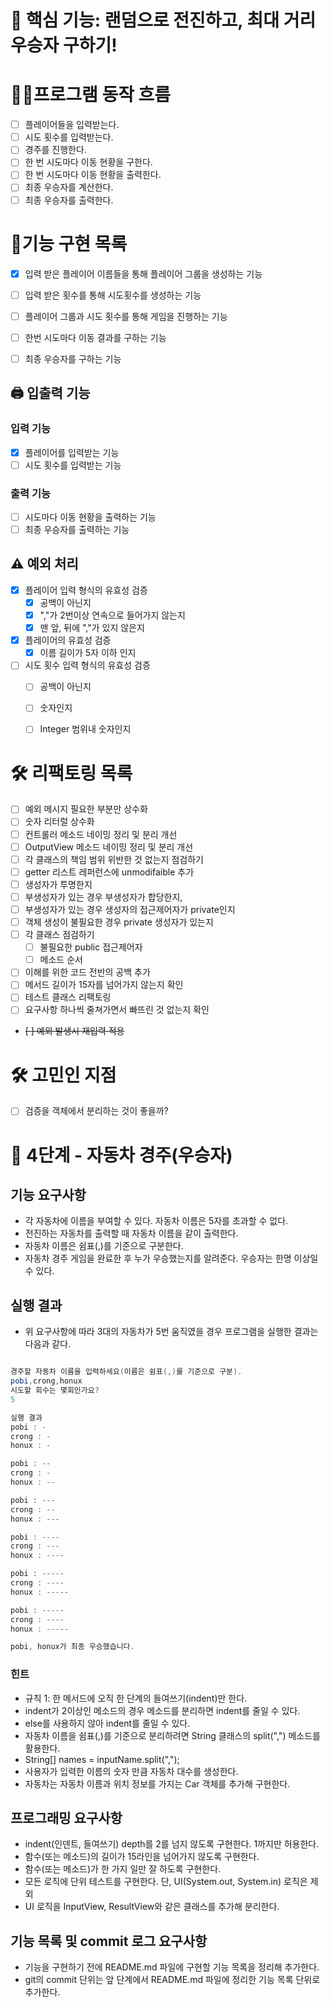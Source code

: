 # 📌 핵심 기능: 랜덤으로 전진하고, 최대 거리 우승자 구하기!


# 👩‍💻프로그램 동작 흐름
- [ ] 플레이어들을 입력받는다. 
- [ ] 시도 횟수를 입력받는다.
- [ ] 경주를 진행한다.
- [ ] 한 번 시도마다 이동 현황을 구한다.
- [ ] 한 번 시도마다 이동 현황을 출력한다.
- [ ] 최종 우승자를 계산한다.
- [ ] 최종 우승자를 출력한다.

# 📝기능 구현 목록
- [x] 입력 받은 플레이어 이름들을 통해 플레이어 그룹을 생성하는 기능
- [ ] 입력 받은 횟수를 통해 시도횟수를 생성하는 기능
- [ ] 플레이어 그룹과 시도 횟수를 통해 게임을 진행하는 기능
- [ ] 한번 시도마다 이동 결과를 구하는 기능
- [ ] 최종 우승자를 구하는 기능
  


## 🖨️ 입출력 기능

### 입력 기능

- [x] 플레이어를 입력받는 기능
- [ ] 시도 횟수를 입력받는 기능

### 출력 기능

- [ ] 시도마다 이동 현황을 출력하는 기능
- [ ] 최종 우승자를 출력하는 기능 

## ⚠️ 예외 처리 
- [x] 플레이어 입력 형식의 유효성 검증
  - [x] 공백이 아닌지
  - [x] ","가 2번이상 연속으로 들어가지 않는지
  - [x] 맨 앞, 뒤에 ","가 있지 않은지
- [x] 플레이어의 유효성 검증
    - [x] 이름 길이가 5자 이하 인지
 
- [ ] 시도 횟수 입력 형식의 유효성 검증
    - [ ] 공백이 아닌지
    - [ ] 숫자인지
    - [ ] Integer 범위내 숫자인지 
 

# 🛠 리팩토링 목록
- [ ] 예외 메시지 필요한 부분만 상수화
- [ ] 숫자 리터럴 상수화
- [ ] 컨트롤러 메소드 네이밍 정리 및 분리 개선
- [ ] OutputView 메소드 네이밍 정리 및 분리 개선
- [ ] 각 클래스의 책임 범위 위반한 것 없는지 점검하기
- [ ] getter 리스트 레퍼런스에 unmodifaible 추가
- [ ] 생성자가 투명한지
- [ ] 부생성자가 있는 경우 부생성자가 합당한지,
- [ ] 부생성자가 있는 경우 생성자의 접근제어자가 private인지
- [ ] 객체 생성이 불필요한 경우 private 생성자가 있는지
- [ ] 각 클래스 점검하기
    - [ ] 불필요한 public 접근제어자
    - [ ] 메소드 순서
- [ ] 이해를 위한 코드 전반의 공백 추가
- [ ] 메서드 길이가 15자를 넘어가지 않는지 확인 
- [ ] 테스트 클래스 리팩토링 
- [ ] 요구사항 하나씩 줄쳐가면서 빠뜨린 것 없는지 확인 
- ~~[ ] 예외 발생시 재입력 적용~~

# 🛠 고민인 지점
- [ ] 검증을 객체에서 분리하는 것이 좋을까?

# 🚀 4단계 - 자동차 경주(우승자)
## 기능 요구사항
- 각 자동차에 이름을 부여할 수 있다. 자동차 이름은 5자를 초과할 수 없다.
- 전진하는 자동차를 출력할 때 자동차 이름을 같이 출력한다.
- 자동차 이름은 쉼표(,)를 기준으로 구분한다.
- 자동차 경주 게임을 완료한 후 누가 우승했는지를 알려준다. 우승자는 한명 이상일 수 있다.
## 실행 결과
- 위 요구사항에 따라 3대의 자동차가 5번 움직였을 경우 프로그램을 실행한 결과는 다음과 같다.
```java

경주할 자동차 이름을 입력하세요(이름은 쉼표(,)를 기준으로 구분).
pobi,crong,honux
시도할 회수는 몇회인가요?
5

실행 결과
pobi : -
crong : -
honux : -

pobi : --
crong : -
honux : --

pobi : ---
crong : --
honux : ---

pobi : ----
crong : ---
honux : ----

pobi : -----
crong : ----
honux : -----

pobi : -----
crong : ----
honux : -----

pobi, honux가 최종 우승했습니다.
```
### 힌트
- 규칙 1: 한 메서드에 오직 한 단계의 들여쓰기(indent)만 한다.
- indent가 2이상인 메소드의 경우 메소드를 분리하면 indent를 줄일 수 있다.
- else를 사용하지 않아 indent를 줄일 수 있다.
- 자동차 이름을 쉼표(,)를 기준으로 분리하려면 String 클래스의 split(",") 메소드를 활용한다.
- String[] names = inputName.split(",");
- 사용자가 입력한 이름의 숫자 만큼 자동차 대수를 생성한다.
- 자동차는 자동차 이름과 위치 정보를 가지는 Car 객체를 추가해 구현한다.
## 프로그래밍 요구사항
- indent(인덴트, 들여쓰기) depth를 2를 넘지 않도록 구현한다. 1까지만 허용한다. 
- 함수(또는 메소드)의 길이가 15라인을 넘어가지 않도록 구현한다.
- 함수(또는 메소드)가 한 가지 일만 잘 하도록 구현한다.
- 모든 로직에 단위 테스트를 구현한다. 단, UI(System.out, System.in) 로직은 제외 
- UI 로직을 InputView, ResultView와 같은 클래스를 추가해 분리한다.  
## 기능 목록 및 commit 로그 요구사항
- 기능을 구현하기 전에 README.md 파일에 구현할 기능 목록을 정리해 추가한다.
- git의 commit 단위는 앞 단계에서 README.md 파일에 정리한 기능 목록 단위로 추가한다.